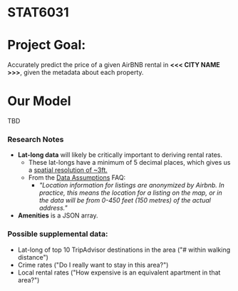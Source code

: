 # STAT6031

# Project Goal:
Accurately predict the price of a given AirBNB rental in __<<< CITY NAME >>>__, given the metadata about each property.

# 


# Our Model
TBD


### Research Notes
- __Lat-long data__ will likely be critically important to deriving rental rates. 
  - These lat-longs have a minimum of 5 decimal places, which gives us a [spatial resolution of ~3ft.](https://en.wikipedia.org/wiki/Decimal_degrees) 
  - From the [Data Assumptions](https://insideairbnb.com/data-assumptions/) FAQ: 
    - _"Location information for listings are anonymized by Airbnb. In practice, this means the location for a listing on the map, or in the data will be from 0-450 feet (150 metres) of the actual address."_
- __Amenities__ is a JSON array. 

### Possible supplemental data:
  - Lat-long of top 10 TripAdvisor destinations in the area ("# within walking distance")
  - Crime rates ("Do I really want to stay in this area?")
  - Local rental rates ("How expensive is an equivalent apartment in that area?")